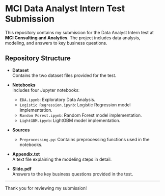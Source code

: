 # MCI Data Analyst Intern Test Submission

This repository contains my submission for the Data Analyst Intern test at **MCI Consulting and Analytics**. The project includes data analysis, modeling, and answers to key business questions.

## Repository Structure

- **Dataset**  
  Contains the two dataset files provided for the test.

- **Notebooks**  
  Includes four Jupyter notebooks:
  - `EDA.ipynb`: Exploratory Data Analysis.
  - `Logistic Regression.ipynb`: Logistic Regression model implementation.
  - `Random Forest.ipynb`: Random Forest model implementation.
  - `LightGBM.ipynb`: LightGBM model implementation.

- **Sources**  
  - `Preprocessing.py`: Contains preprocessing functions used in the notebooks.

- **Appendix.txt**  
  A text file explaining the modeling steps in detail.

- **Slide.pdf**  
  Answers to the key business questions provided in the test.

---

Thank you for reviewing my submission!
